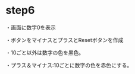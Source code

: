 # step6
<!-- カウンタープログラム2 -->
・画面に数字0を表示

・ボタンをマイナスとプラスとResetボタンを作成

・10ごと以外は数字の色を黒色。

・プラス＆マイナス:10ごとに数字の色を赤色にする。